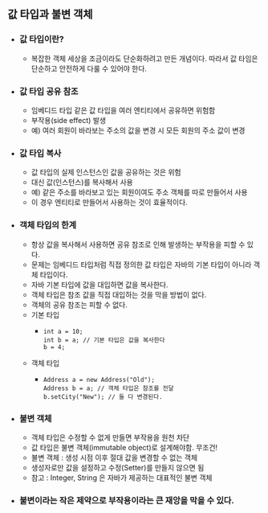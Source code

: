 ## 값 타입과 불변 객체

* ### 값 타입이란?
    * 복잡한 객체 세상을 조금이라도 단순화하려고
    만든 개념이다. 따라서 값 타임은 단순하고 안전하게 다룰 수 있어야 한다.
      

* ### 값 타입 공유 참조
    * 임베디드 타입 같은 값 타입을 여러 엔티티에서 공유하면 위험함
    * 부작용(side effect) 발생
    * 예) 여러 회원이 바라보는 주소의 값을 변경 시 모든 회원의 주소 값이 변경
    

* ### 값 타입 복사
    * 값 타입의 실제 인스턴스인 값을 공유하는 것은 위험
    * 대신 값(인스턴스)를 복사해서 사용
    * 예) 같은 주소를 바라보고 있는 회원이여도 주소 객체를 따로 만들어서 사용
    * 이 경우 엔티티로 만들어서 사용하는 것이 효율적이다.

* ### 객체 타입의 한계
    * 항상 값을 복사해서 사용하면 공유 참조로 인해 발생하는 부작용을 피할 수 있다.
    * 문제는 임베디드 타입처럼 직접 정의한 값 타입은 자바의 기본 타입이 아니라 객체 타입이다.
    * 자바 기본 타입에 값을 대입하면 값을 복사한다.
    * 객체 타입은 참조 값을 직접 대입하는 것을 막을 방법이 없다.
    * 객체의 공유 참조는 피할 수 없다.
    * 기본 타입
        * ```
          int a = 10;
          int b = a; // 기본 타입은 값을 복사한다
          b = 4;
          ```
    * 객체 타입
        * ```
          Address a = new Address("Old");
          Address b = a; // 객체 타입은 참조를 전달
          b.setCity("New"); // 둘 다 변경된다.
          ```
          

* ### 불변 객체
    * 객체 타입은 수정할 수 없게 만들면 부작용을 원천 차단
    * 값 타입은 불변 객체(immutable object)로 설계해야함. 무조건!
    * 불변 객체 : 생성 시점 이후 절대 값을 변경할 수 없는 객체
    * 생성자로만 값을 설정하고 수정(Setter)를 만들지 않으면 됨
    * 참고 : Integer, String 은 자바가 제공하는 대표적인 불변 객체
    
* ### 불변이라는 작은 제약으로 부작용이라는 큰 재앙을 막을 수 있다.